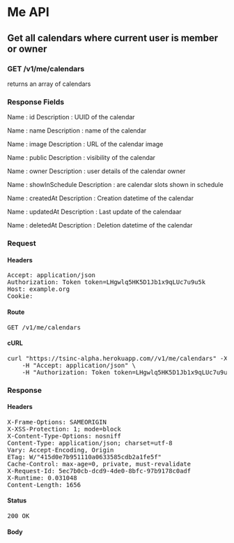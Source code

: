 # Me API

## Get all calendars where current user is member or owner

### GET /v1/me/calendars

returns an array of calendars

### Response Fields

Name : id
Description : UUID of the calendar

Name : name
Description : name of the calendar

Name : image
Description : URL of the calendar image

Name : public
Description : visibility of the calendar

Name : owner
Description : user details of the calendar owner

Name : showInSchedule
Description : are calendar slots shown in schedule

Name : createdAt
Description : Creation datetime of the calendar

Name : updatedAt
Description : Last update of the calendaar

Name : deletedAt
Description : Deletion datetime of the calendar

### Request

#### Headers

<pre>Accept: application/json
Authorization: Token token=LHgwlq5HK5D1Jb1x9qLUc7u9u5k
Host: example.org
Cookie: </pre>

#### Route

<pre>GET /v1/me/calendars</pre>

#### cURL

<pre class="request">curl &quot;https://tsinc-alpha.herokuapp.com//v1/me/calendars&quot; -X GET \
	-H &quot;Accept: application/json&quot; \
	-H &quot;Authorization: Token token=LHgwlq5HK5D1Jb1x9qLUc7u9u5k&quot;</pre>

### Response

#### Headers

<pre>X-Frame-Options: SAMEORIGIN
X-XSS-Protection: 1; mode=block
X-Content-Type-Options: nosniff
Content-Type: application/json; charset=utf-8
Vary: Accept-Encoding, Origin
ETag: W/&quot;415d0e7b951110a0633585cdb2a1fe5f&quot;
Cache-Control: max-age=0, private, must-revalidate
X-Request-Id: 5ec7b0cb-dcd9-4de0-8bfc-97b9178c0adf
X-Runtime: 0.031048
Content-Length: 1656</pre>

#### Status

<pre>200 OK</pre>

#### Body

```javascript

```
